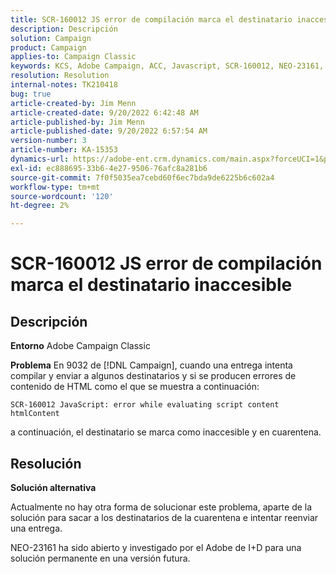 ```yaml
---
title: SCR-160012 JS error de compilación marca el destinatario inaccesible
description: Descripción
solution: Campaign
product: Campaign
applies-to: Campaign Classic
keywords: KCS, Adobe Campaign, ACC, Javascript, SCR-160012, NEO-23161, Adobe Campaign Classic, error, compilar la entrega para los destinatarios, destinatario marcado como inaccesible
resolution: Resolution
internal-notes: TK210418
bug: true
article-created-by: Jim Menn
article-created-date: 9/20/2022 6:42:48 AM
article-published-by: Jim Menn
article-published-date: 9/20/2022 6:57:54 AM
version-number: 3
article-number: KA-15353
dynamics-url: https://adobe-ent.crm.dynamics.com/main.aspx?forceUCI=1&pagetype=entityrecord&etn=knowledgearticle&id=08277d6e-af38-ed11-9db1-0022480866ad
exl-id: ec888695-33b6-4e27-9506-76afc8a281b6
source-git-commit: 7f0f5035ea7cebd60f6ec7bda9de6225b6c602a4
workflow-type: tm+mt
source-wordcount: '120'
ht-degree: 2%

---
```


# SCR-160012 JS error de compilación marca el destinatario inaccesible

## Descripción


<b>Entorno</b>
Adobe Campaign Classic

<b>Problema</b>
En 9032 de [!DNL Campaign], cuando una entrega intenta compilar y enviar a algunos destinatarios y si se producen errores de contenido de HTML como el que se muestra a continuación:


```
SCR-160012 JavaScript: error while evaluating script content htmlContent
```


a continuación, el destinatario se marca como inaccesible y en cuarentena.


## Resolución


<b>Solución alternativa</b>

Actualmente no hay otra forma de solucionar este problema, aparte de la solución para sacar a los destinatarios de la cuarentena e intentar reenviar una entrega.

NEO-23161 ha sido abierto y investigado por el Adobe de I+D para una solución permanente en una versión futura.
